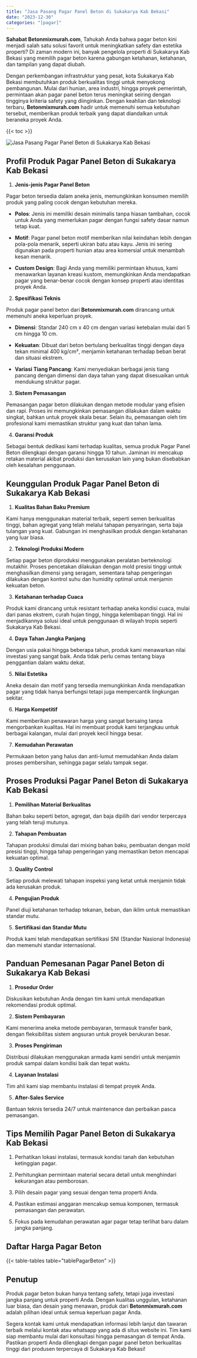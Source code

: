 ```yaml
---
title: "Jasa Pasang Pagar Panel Beton di Sukakarya Kab Bekasi"
date: "2023-12-30"
categories: "[pagar]"
---
```


**Sahabat Betonmixmurah.com**, Tahukah Anda bahwa pagar beton kini menjadi salah satu solusi favorit untuk meningkatkan safety dan estetika properti? Di zaman modern ini, banyak pengelola properti di Sukakarya Kab Bekasi yang memilih pagar beton karena gabungan ketahanan, ketahanan, dan tampilan yang dapat diubah.  

Dengan perkembangan infrastruktur yang pesat, kota Sukakarya Kab Bekasi membutuhkan produk berkualitas tinggi untuk menyokong pembangunan. Mulai dari hunian, area industri, hingga proyek pemerintah, permintaan akan pagar panel beton terus meningkat seiring dengan tingginya kriteria safety yang diinginkan. Dengan keahlian dan teknologi terbaru, **Betonmixmurah.com** hadir untuk memenuhi semua kebutuhan tersebut, memberikan produk terbaik yang dapat diandalkan untuk beraneka proyek Anda.

{{< toc >}}

![Jasa Pasang Pagar Panel Beton di Sukakarya Kab Bekasi](/images/pagar/pagar-beton-07.jpg)

## Profil Produk Pagar Panel Beton di Sukakarya Kab Bekasi

1. **Jenis-jenis Pagar Panel Beton**  

Pagar beton tersedia dalam aneka jenis, memungkinkan konsumen memilih produk yang paling cocok dengan kebutuhan mereka.  

- **Polos**: Jenis ini memiliki desain minimalis tanpa hiasan tambahan, cocok untuk Anda yang memerlukan pagar dengan fungsi safety dasar namun tetap kuat.  

- **Motif**: Pagar panel beton motif memberikan nilai keindahan lebih dengan pola-pola menarik, seperti ukiran batu atau kayu. Jenis ini sering digunakan pada properti hunian atau area komersial untuk menambah kesan menarik.  

- **Custom Design**: Bagi Anda yang memiliki permintaan khusus, kami menawarkan layanan kreasi kustom, memungkinkan Anda mendapatkan pagar yang benar-benar cocok dengan konsep properti atau identitas proyek Anda.  

2. **Spesifikasi Teknis**  

Produk pagar panel beton dari **Betonmixmurah.com** dirancang untuk memenuhi aneka keperluan proyek.  

- **Dimensi**: Standar 240 cm x 40 cm dengan variasi ketebalan mulai dari 5 cm hingga 10 cm.  

- **Kekuatan**: Dibuat dari beton bertulang berkualitas tinggi dengan daya tekan minimal 400 kg/cm², menjamin ketahanan terhadap beban berat dan situasi ekstrem.  

- **Variasi Tiang Pancang**: Kami menyediakan berbagai jenis tiang pancang dengan dimensi dan daya tahan yang dapat disesuaikan untuk mendukung struktur pagar.  

3. **Sistem Pemasangan**  

Pemasangan pagar beton dilakukan dengan metode modular yang efisien dan rapi. Proses ini memungkinkan pemasangan dilakukan dalam waktu singkat, bahkan untuk proyek skala besar. Selain itu, pemasangan oleh tim profesional kami memastikan struktur yang kuat dan tahan lama.  

4. **Garansi Produk**  

Sebagai bentuk dedikasi kami terhadap kualitas, semua produk Pagar Panel Beton dilengkapi dengan garansi hingga 10 tahun. Jaminan ini mencakup retakan material akibat produksi dan kerusakan lain yang bukan disebabkan oleh kesalahan penggunaan.

## Keunggulan Produk Pagar Panel Beton di Sukakarya Kab Bekasi 

1. **Kualitas Bahan Baku Premium**  

Kami hanya menggunakan material terbaik, seperti semen berkualitas tinggi, bahan agregat yang telah melalui tahapan penyaringan, serta baja tulangan yang kuat. Gabungan ini menghasilkan produk dengan ketahanan yang luar biasa.  

2. **Teknologi Produksi Modern**  

Setiap pagar beton diproduksi menggunakan peralatan berteknologi mutakhir. Proses pencetakan dilakukan dengan mold presisi tinggi untuk menghasilkan dimensi yang seragam, sementara tahap pengeringan dilakukan dengan kontrol suhu dan humidity optimal untuk menjamin kekuatan beton.  

3. **Ketahanan terhadap Cuaca**  

Produk kami dirancang untuk resistant terhadap aneka kondisi cuaca, mulai dari panas ekstrem, curah hujan tinggi, hingga kelembapan tinggi. Hal ini menjadikannya solusi ideal untuk penggunaan di wilayah tropis seperti Sukakarya Kab Bekasi.  

4. **Daya Tahan Jangka Panjang**  

Dengan usia pakai hingga beberapa tahun, produk kami menawarkan nilai investasi yang sangat baik. Anda tidak perlu cemas tentang biaya penggantian dalam waktu dekat.  

5. **Nilai Estetika**  

Aneka desain dan motif yang tersedia memungkinkan Anda mendapatkan pagar yang tidak hanya berfungsi tetapi juga mempercantik lingkungan sekitar.  

6. **Harga Kompetitif**  

Kami memberikan penawaran harga yang sangat bersaing tanpa mengorbankan kualitas. Hal ini membuat produk kami terjangkau untuk berbagai kalangan, mulai dari proyek kecil hingga besar.  

7. **Kemudahan Perawatan**  

Permukaan beton yang halus dan anti-lumut memudahkan Anda dalam proses pembersihan, sehingga pagar selalu tampak segar.

## Proses Produksi Pagar Panel Beton di Sukakarya Kab Bekasi

1. **Pemilihan Material Berkualitas**  

Bahan baku seperti beton, agregat, dan baja dipilih dari vendor terpercaya yang telah teruji mutunya.

2. **Tahapan Pembuatan**  

Tahapan produksi dimulai dari mixing bahan baku, pembuatan dengan mold presisi tinggi, hingga tahap pengeringan yang memastikan beton mencapai kekuatan optimal.

3. **Quality Control**  

Setiap produk melewati tahapan inspeksi yang ketat untuk menjamin tidak ada kerusakan produk.

4. **Pengujian Produk**  

Panel diuji ketahanan terhadap tekanan, beban, dan iklim untuk memastikan standar mutu.

5. **Sertifikasi dan Standar Mutu**  

Produk kami telah mendapatkan sertifikasi SNI (Standar Nasional Indonesia) dan memenuhi standar internasional.

## Panduan Pemesanan Pagar Panel Beton di Sukakarya Kab Bekasi

1. **Prosedur Order**  

Diskusikan kebutuhan Anda dengan tim kami untuk mendapatkan rekomendasi produk optimal.

2. **Sistem Pembayaran**  

Kami menerima aneka metode pembayaran, termasuk transfer bank, dengan fleksibilitas sistem angsuran untuk proyek berukuran besar.

3. **Proses Pengiriman**  

Distribusi dilakukan menggunakan armada kami sendiri untuk menjamin produk sampai dalam kondisi baik dan tepat waktu.

4. **Layanan Instalasi**  

Tim ahli kami siap membantu instalasi di tempat proyek Anda.

5. **After-Sales Service**  

Bantuan teknis tersedia 24/7 untuk maintenance dan perbaikan pasca pemasangan.

## Tips Memilih Pagar Panel Beton di Sukakarya Kab Bekasi

1. Perhatikan lokasi instalasi, termasuk kondisi tanah dan kebutuhan ketinggian pagar.  

2. Perhitungkan permintaan material secara detail untuk menghindari kekurangan atau pemborosan.  

3. Pilih desain pagar yang sesuai dengan tema properti Anda.  

4. Pastikan estimasi anggaran mencakup semua komponen, termasuk pemasangan dan perawatan.  

5. Fokus pada kemudahan perawatan agar pagar tetap terlihat baru dalam jangka panjang.

## Daftar Harga Pagar Beton

{{< table-tables table="tablePagarBeton" >}}

## Penutup

Produk pagar beton bukan hanya tentang safety, tetapi juga investasi jangka panjang untuk properti Anda. Dengan kualitas unggulan, ketahanan luar biasa, dan desain yang menawan, produk dari **Betonmixmurah.com** adalah pilihan ideal untuk semua keperluan pagar Anda.  

Segera kontak kami untuk mendapatkan informasi lebih lanjut dan tawaran terbaik melalui kontak atau whatsapp yang ada di situs website ini. Tim kami siap membantu mulai dari konsultasi hingga pemasangan di tempat Anda. Pastikan properti Anda dilengkapi dengan pagar panel beton berkualitas tinggi dari produsen terpercaya di Sukakarya Kab Bekasi!